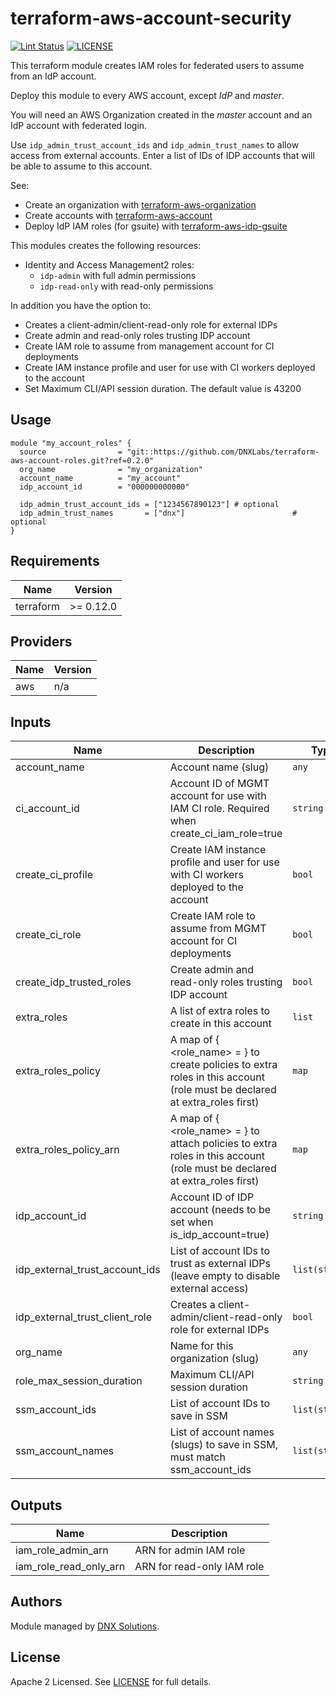 # terraform-aws-account-security

[![Lint Status](https://github.com/DNXLabs/terraform-aws-account-security/workflows/Lint/badge.svg)](https://github.com/DNXLabs/terraform-aws-account-security/actions)
[![LICENSE](https://img.shields.io/github/license/DNXLabs/terraform-aws-account-security)](https://github.com/DNXLabs/terraform-aws-account-security/blob/master/LICENSE)

This terraform module creates IAM roles for federated users to assume from an IdP account.

Deploy this module to every AWS account, except _IdP_ and _master_.

You will need an AWS Organization created in the _master_ account and an IdP account with federated login.

Use `idp_admin_trust_account_ids` and `idp_admin_trust_names` to allow access from external accounts. Enter a list of IDs of IDP accounts that will be able to assume to this account.

See:

* Create an organization with [terraform-aws-organization](https://github.com/DNXLabs/terraform-aws-organization)
* Create accounts with [terraform-aws-account](https://github.com/DNXLabs/terraform-aws-account)
* Deploy IdP IAM roles (for gsuite) with [terraform-aws-idp-gsuite](https://github.com/DNXLabs/terraform-aws-idp-gsuite)

This modules creates the following resources:

 - Identity and Access Management2 roles:
   - `idp-admin` with full admin permissions
   - `idp-read-only` with read-only permissions

In addition you have the option to:

 - Creates a client-admin/client-read-only role for external IDPs
 - Create admin and read-only roles trusting IDP account
 - Create IAM role to assume from management account for CI deployments
 - Create IAM instance profile and user for use with CI workers deployed to the account
 - Set Maximum CLI/API session duration. The default value is 43200

## Usage

```hcl
module "my_account_roles" {
  source                = "git::https://github.com/DNXLabs/terraform-aws-account-roles.git?ref=0.2.0"
  org_name              = "my_organization"
  account_name          = "my_account"
  idp_account_id        = "000000000000"

  idp_admin_trust_account_ids = ["1234567890123"] # optional
  idp_admin_trust_names       = ["dnx"]                        # optional
}
```

<!--- BEGIN_TF_DOCS --->

## Requirements

| Name | Version |
|------|---------|
| terraform | >= 0.12.0 |

## Providers

| Name | Version |
|------|---------|
| aws | n/a |

## Inputs

| Name | Description | Type | Default | Required |
|------|-------------|------|---------|:--------:|
| account\_name | Account name (slug) | `any` | n/a | yes |
| ci\_account\_id | Account ID of MGMT account for use with IAM CI role. Required when create\_ci\_iam\_role=true | `string` | `""` | no |
| create\_ci\_profile | Create IAM instance profile and user for use with CI workers deployed to the account | `bool` | `false` | no |
| create\_ci\_role | Create IAM role to assume from MGMT account for CI deployments | `bool` | `true` | no |
| create\_idp\_trusted\_roles | Create admin and read-only roles trusting IDP account | `bool` | `true` | no |
| extra\_roles | A list of extra roles to create in this account | `list` | `[]` | no |
| extra\_roles\_policy | A map of { <role\_name> = <json policy> } to create policies to extra roles in this account (role must be declared at extra\_roles first) | `map` | `{}` | no |
| extra\_roles\_policy\_arn | A map of { <role\_name> = <policy arn> } to attach policies to extra roles in this account (role must be declared at extra\_roles first) | `map` | `{}` | no |
| idp\_account\_id | Account ID of IDP account (needs to be set when is\_idp\_account=true) | `string` | `""` | no |
| idp\_external\_trust\_account\_ids | List of account IDs to trust as external IDPs (leave empty to disable external access) | `list(string)` | `[]` | no |
| idp\_external\_trust\_client\_role | Creates a client-admin/client-read-only role for external IDPs | `bool` | `true` | no |
| org\_name | Name for this organization (slug) | `any` | n/a | yes |
| role\_max\_session\_duration | Maximum CLI/API session duration | `string` | `"43200"` | no |
| ssm\_account\_ids | List of account IDs to save in SSM | `list(string)` | `[]` | no |
| ssm\_account\_names | List of account names (slugs) to save in SSM, must match ssm\_account\_ids | `list(string)` | `[]` | no |

## Outputs

| Name | Description |
|------|-------------|
| iam\_role\_admin\_arn | ARN for admin IAM role |
| iam\_role\_read\_only\_arn | ARN for read-only IAM role |

<!--- END_TF_DOCS --->

## Authors

Module managed by [DNX Solutions](https://github.com/DNXLabs).

## License

Apache 2 Licensed. See [LICENSE](https://github.com/DNXLabs/terraform-aws-account-security/blob/master/LICENSE) for full details.
